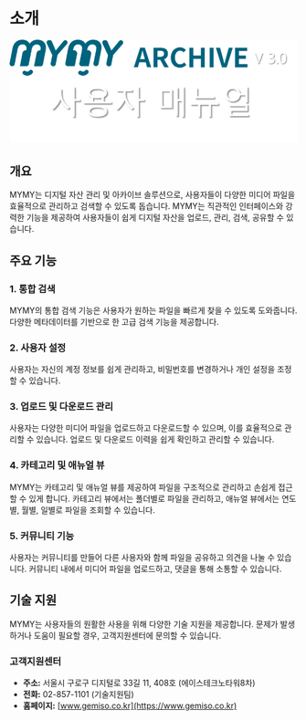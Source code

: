# 소개

![MYMY-매뉴얼](images/mymy-매뉴얼로고.png)

## 개요

MYMY는 디지털 자산 관리 및 아카이브 솔루션으로, 사용자들이 다양한 미디어 파일을 효율적으로 관리하고 검색할 수 있도록 돕습니다. MYMY는 직관적인 인터페이스와 강력한 기능을 제공하여 사용자들이 쉽게 디지털 자산을 업로드, 관리, 검색, 공유할 수 있습니다.

## 주요 기능

### 1. 통합 검색
MYMY의 통합 검색 기능은 사용자가 원하는 파일을 빠르게 찾을 수 있도록 도와줍니다. 다양한 메타데이터를 기반으로 한 고급 검색 기능을 제공합니다.

### 2. 사용자 설정
사용자는 자신의 계정 정보를 쉽게 관리하고, 비밀번호를 변경하거나 개인 설정을 조정할 수 있습니다.

### 3. 업로드 및 다운로드 관리
사용자는 다양한 미디어 파일을 업로드하고 다운로드할 수 있으며, 이를 효율적으로 관리할 수 있습니다. 업로드 및 다운로드 이력을 쉽게 확인하고 관리할 수 있습니다.

### 4. 카테고리 및 애뉴얼 뷰
MYMY는 카테고리 및 애뉴얼 뷰를 제공하여 파일을 구조적으로 관리하고 손쉽게 접근할 수 있게 합니다. 카테고리 뷰에서는 폴더별로 파일을 관리하고, 애뉴얼 뷰에서는 연도별, 월별, 일별로 파일을 조회할 수 있습니다.

### 5. 커뮤니티 기능
사용자는 커뮤니티를 만들어 다른 사용자와 함께 파일을 공유하고 의견을 나눌 수 있습니다. 커뮤니티 내에서 미디어 파일을 업로드하고, 댓글을 통해 소통할 수 있습니다.

## 기술 지원

MYMY는 사용자들의 원활한 사용을 위해 다양한 기술 지원을 제공합니다. 문제가 발생하거나 도움이 필요할 경우, 고객지원센터에 문의할 수 있습니다.

### 고객지원센터
- **주소:** 서울시 구로구 디지털로 33길 11, 408호 (에이스테크노타워8차)
- **전화:** 02-857-1101 (기술지원팀)
- **홈페이지:** [www.gemiso.co.kr](https://www.gemiso.co.kr)
